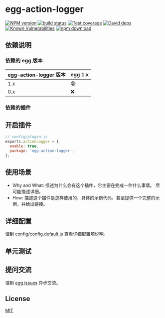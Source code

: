 # egg-action-logger

[![NPM version][npm-image]][npm-url]
[![build status][travis-image]][travis-url]
[![Test coverage][codecov-image]][codecov-url]
[![David deps][david-image]][david-url]
[![Known Vulnerabilities][snyk-image]][snyk-url]
[![npm download][download-image]][download-url]

[npm-image]: https://img.shields.io/npm/v/egg-action-logger.svg?style=flat-square
[npm-url]: https://npmjs.org/package/egg-action-logger
[travis-image]: https://img.shields.io/travis/eggjs/egg-action-logger.svg?style=flat-square
[travis-url]: https://travis-ci.org/eggjs/egg-action-logger
[codecov-image]: https://img.shields.io/codecov/c/github/eggjs/egg-action-logger.svg?style=flat-square
[codecov-url]: https://codecov.io/github/eggjs/egg-action-logger?branch=master
[david-image]: https://img.shields.io/david/eggjs/egg-action-logger.svg?style=flat-square
[david-url]: https://david-dm.org/eggjs/egg-action-logger
[snyk-image]: https://snyk.io/test/npm/egg-action-logger/badge.svg?style=flat-square
[snyk-url]: https://snyk.io/test/npm/egg-action-logger
[download-image]: https://img.shields.io/npm/dm/egg-action-logger.svg?style=flat-square
[download-url]: https://npmjs.org/package/egg-action-logger

<!--
Description here.
-->

## 依赖说明

### 依赖的 egg 版本

egg-action-logger 版本 | egg 1.x
--- | ---
1.x | 😁
0.x | ❌

### 依赖的插件
<!--

如果有依赖其它插件，请在这里特别说明。如

- security
- multipart

-->

## 开启插件

```js
// config/plugin.js
exports.actionLogger = {
  enable: true,
  package: 'egg-action-logger',
};
```

## 使用场景

- Why and What: 描述为什么会有这个插件，它主要在完成一件什么事情。
尽可能描述详细。
- How: 描述这个插件是怎样使用的，具体的示例代码，甚至提供一个完整的示例，并给出链接。

## 详细配置

请到 [config/config.default.js](config/config.default.js) 查看详细配置项说明。

## 单元测试

<!-- 描述如何在单元测试中使用此插件，例如 schedule 如何触发。无则省略。-->

## 提问交流

请到 [egg issues](https://github.com/eggjs/egg/issues) 异步交流。

## License

[MIT](LICENSE)
